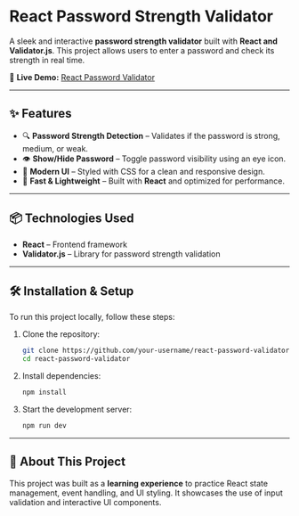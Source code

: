 # React Password Strength Validator

A sleek and interactive **password strength validator** built with **React and Validator.js**. This project allows users to enter a password and check its strength in real time.

🔗 **Live Demo:** [React Password Validator](https://reactpassvalidator.netlify.app/)

---

## ✨ Features

- 🔍 **Password Strength Detection** – Validates if the password is strong, medium, or weak.
- 👁️ **Show/Hide Password** – Toggle password visibility using an eye icon.
- 🎨 **Modern UI** – Styled with CSS for a clean and responsive design.
- 🚀 **Fast & Lightweight** – Built with **React** and optimized for performance.

---

## 📦 Technologies Used

- **React** – Frontend framework
- **Validator.js** – Library for password strength validation

---

## 🛠 Installation & Setup

To run this project locally, follow these steps:

1. Clone the repository:

   ```sh
   git clone https://github.com/your-username/react-password-validator.git
   cd react-password-validator
   ```

2. Install dependencies:

   ```sh
   npm install
   ```

3. Start the development server:

   ```sh
   npm run dev
   ```

---

## 📜 About This Project

This project was built as a **learning experience** to practice React state management, event handling, and UI styling. It showcases the use of input validation and interactive UI components.